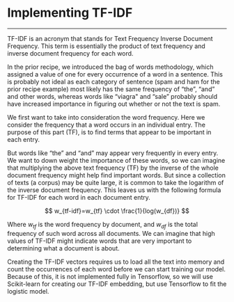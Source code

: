 # Implementing TF-IDF
-------------------------

TF-IDF is an acronym that stands for Text Frequency  Inverse Document Frequency.  This term is essentially the product of text frequency and inverse document frequency for each word.


In the prior recipe, we introduced the bag of words methodology, which assigned a value of one for every occurrence of a word in a sentence. This is probably not ideal as each category of sentence (spam and ham for the prior recipe example) most likely has the same frequency of “the”, “and” and other words, whereas words like “viagra" and “sale” probably should have increased importance in figuring out whether or not the text is spam.


We first want to take into consideration the word frequency.  Here we consider the frequency that a word occurs in an individual entry. The purpose of this part (TF), is to find terms that appear to be important in each entry.


But words like “the” and “and” may appear very frequently in every entry. We want to down weight the importance of these words, so we can imagine that multiplying the above text frequency (TF) by the inverse of the whole document frequency might help find important words.  But since a collection of texts (a corpus) may be quite large, it is common to take the logarithm of the inverse document frequency.  This leaves us with the following formula for TF-IDF for each word in each document entry.

$$
w_{tf-idf}=w_{tf} \cdot \frac{1}{log(w_{df})}
$$


Where $w_{tf}$ is the word frequency by document, and $w_{df}$ is the total frequency of such word across all documents.  We can imagine that high values of TF-IDF might indicate words that are very important to determining what a document is about.


Creating the TF-IDF vectors requires us to load all the text into memory and count the occurrences of each word before we can start training our model.  Because of this, it is not implemented fully in Tensorflow, so we will use Scikit-learn for creating our TF-IDF embedding, but use Tensorflow to fit the logistic model.
